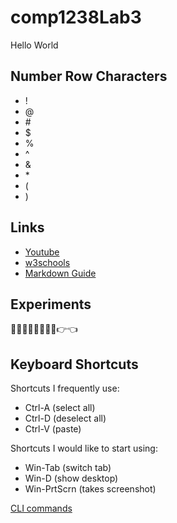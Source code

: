 # comp1238Lab3
Hello World

## Number Row Characters
* !
* @
* \#
* $
* % 
* ^
* &
* \*
* (
* )
## Links
* [Youtube](https://www.youtube.com)
* [w3schools](https://www.w3schools.com/)
* [Markdown Guide](https://www.markdownguide.org/basic-syntax/)
## Experiments
👀👀👀👀🙃🙃🙃🙃👉👈
## Keyboard Shortcuts
Shortcuts I frequently use: 
  - Ctrl-A (select all)
  - Ctrl-D (deselect all)
  - Ctrl-V (paste)

Shortcuts I would like to start using: 
  - Win-Tab (switch tab)
  - Win-D (show desktop)
  - Win-PrtScrn (takes screenshot)

[CLI commands](docs/cli.md)
